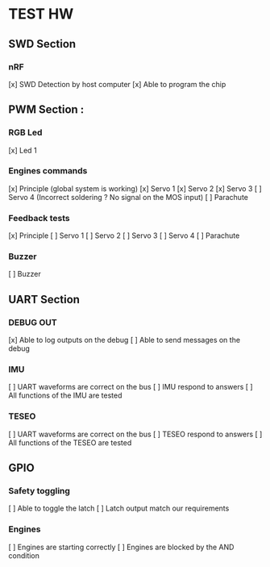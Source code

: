 # TEST HW

## SWD Section

### nRF

[x] SWD Detection by host computer
[x] Able to program the chip

## PWM Section :

### RGB Led

[x] Led 1

### Engines commands

[x] Principle (global system is working)
[x] Servo 1
[x] Servo 2
[x] Servo 3
[ ] Servo 4 (Incorrect soldering ? No signal on the MOS input)
[ ] Parachute

### Feedback tests

[x] Principle
[ ] Servo 1
[ ] Servo 2
[ ] Servo 3
[ ] Servo 4
[ ] Parachute

### Buzzer

[ ] Buzzer

## UART Section

### DEBUG OUT

[x] Able to log outputs on the debug
[ ] Able to send messages on the debug

### IMU

[ ] UART waveforms are correct on the bus
[ ] IMU respond to answers
[ ] All functions of the IMU are tested

### TESEO

[ ] UART waveforms are correct on the bus
[ ] TESEO respond to answers
[ ] All functions of the TESEO are tested

## GPIO

### Safety toggling

[ ] Able to toggle the latch
[ ] Latch output match our requirements

### Engines

[ ] Engines are starting correctly
[ ] Engines are blocked by the AND condition
